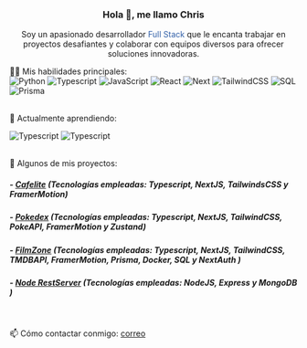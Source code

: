 <!--Presentacion-->
<h3 align="center">Hola 👋, me llamo Chris</h3> 
<p align="center">Soy un apasionado desarrollador <span style="color: #3260a8;">Full Stack</span> que le encanta trabajar en proyectos desafiantes y colaborar con equipos diversos para ofrecer soluciones innovadoras.</p>
<!--<img src='https://d.tw93.fun/images/hi.gif' alt='Hi' width="30"/>-->

<!--Habilidades-->
👨‍💻   Mis habilidades principales:
<br>
![Python](https://img.shields.io/badge/-Python-000?&logo=Python)
![Typescript](https://img.shields.io/badge/-Typescript-000?&logo=Typescript)
![JavaScript](https://img.shields.io/badge/-JavaScript-000?&logo=JavaScript)
![React](https://img.shields.io/badge/-React-000?&logo=React)
![Next](https://img.shields.io/badge/-Next.js-000?&logo=Next.js)
![TailwindCSS](https://img.shields.io/badge/-tailwindcss-000?&logo=tailwindcss)
![SQL](https://img.shields.io/badge/-SQL-000?&logo=MySQL)
![Prisma](https://img.shields.io/badge/-prisma-000?&logo=prisma)

<!--Aprendiendo-->
<br>
📖  Actualmente aprendiendo:

![Typescript](https://img.shields.io/badge/-Docker-000?&logo=Docker)
![Typescript](https://img.shields.io/badge/-Node.js-000?&logo=Node.js)

<!--Proyectos-->
<br>
🌱 Algunos de mis proyectos:

<h5>- <a href="https://cafelite.vercel.app/">Cafelite</a> (Tecnologías empleadas: Typescript, NextJS, TailwindsCSS y FramerMotion)</h5>
<h5>- <a href="https://pokedex-next-web-app.vercel.app//">Pokedex</a> (Tecnologías empleadas: Typescript, NextJS, TailwindCSS, PokeAPI, FramerMotion y Zustand)</h5>
<h5>- <a href="https://filmzone-web-app.vercel.app/">FilmZone</a> (Tecnologías empleadas: Typescript, NextJS, TailwindCSS, TMDBAPI, FramerMotion, Prisma, Docker, SQL y NextAuth )</h5>
<h5>- <a href="https://github.com/ChrisD-Dev/Node-Rest-Server">Node RestServer</a> (Tecnologías empleadas: NodeJS, Express y MongoDB )</h5>


<!--Contacto-->
<br/>

📫 Cómo contactar conmigo:  [correo](mailto:chrisdifejb@gmail.com)


